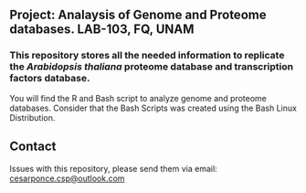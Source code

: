 ## Project: Analaysis of Genome and Proteome databases. LAB-103, FQ, UNAM
### This repository stores all the needed information to replicate the *Arabidopsis thaliana* proteome database and transcription factors database. 

You will find the R and Bash script to analyze genome and proteome databases. 
Consider that the Bash Scripts was created using the Bash Linux Distribution.

## Contact
Issues with this repository, please send them via email: cesarponce.csp@outlook.com
